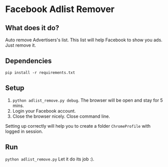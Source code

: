 # Facebook Adlist Remover
## What does it do?
Auto remove Advertisers's list. This list will help Facebook to show you ads. Just remove it.
## Dependencies
`pip install -r requirements.txt`

## Setup
1. `python adlist_remove.py debug`. The browser will be open and stay for 5 mins.
2. Login your Facebook account.
3. Close the browser nicely. Close command line.

Setting up correctly will help you to create a folder `ChromeProfile` with logged in session.

## Run
`python adlist_remove.py`
Let it do its job :).